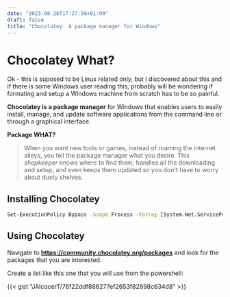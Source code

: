 ```yaml
---
date: "2023-08-26T17:27:58+01:00"
draft: false
title: "Chocolatey: A package manager for Windows"
---
```


# Chocolatey What?

Ok - this is suposed to be Linux related only, but I discovered about this and if there is some Windows user reading this, probably will be wondering if formating and setup a Windows machine from scratch has to be so painful.

**Chocolatey is a package manager** for Windows that enables users to easily install, manage, and update software applications from the command line or through a graphical interface.

**Package WHAT?**

> When you want new tools or games, instead of roaming the internet alleys, you tell the package manager what you desire. This *shopkeeper* knows where to find them, handles all the downloading and setup, and even keeps them updated so you don't have to worry about dusty shelves. 

## Installing Chocolatey

```sh
Set-ExecutionPolicy Bypass -Scope Process -Force; [System.Net.ServicePointManager]::SecurityProtocol = [System.Net.ServicePointManager]::SecurityProtocol -bor 3072; iex ((New-Object System.Net.WebClient).DownloadString('https://chocolatey.org/install.ps1'))
```

## Using Chocolatey

Navigate to **<https://community.chocolatey.org/packages>** and look for the packages that you are interested.

Create a list like this one that you will use from the powershell:

<script src="https://gist.github.com/JAlcocerT/76f22ddf886277ef2653f82898c634d8"></script>

{{< gist "JAlcocerT/76f22ddf886277ef2653f82898c634d8" >}}